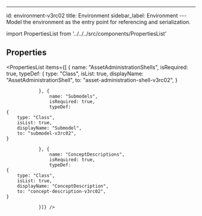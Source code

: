 --- 
id: environment-v3rc02 
title: Environment 
sidebar_label: Environment 
---Model the environment as the entry point for referencing and serialization.

import PropertiesList from '../../../src/components/PropertiesList' 

## Properties 

<PropertiesList items={[ 
{
                    name: "AssetAdministrationShells",
                    isRequired: true,
                    typeDef: 
    {
        type: "Class",
        isList: true,
        displayName: "AssetAdministrationShell",
        to: "asset-administration-shell-v3rc02",
    }
    
                }, {
                    name: "Submodels",
                    isRequired: true,
                    typeDef: 
    {
        type: "Class",
        isList: true,
        displayName: "Submodel",
        to: "submodel-v3rc02",
    }
    
                }, {
                    name: "ConceptDescriptions",
                    isRequired: true,
                    typeDef: 
    {
        type: "Class",
        isList: true,
        displayName: "ConceptDescription",
        to: "concept-description-v3rc02",
    }
    
                }]} /> 
 
